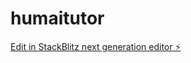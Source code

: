 # humaitutor

[Edit in StackBlitz next generation editor ⚡️](https://stackblitz.com/~/github.com/sathishk2connect/humaitutor)